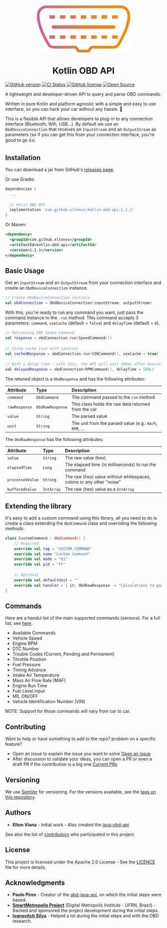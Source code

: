 <p align="center">
  <img width="300px" src="img/kotlin-obd-api-logo.png" />
</p>

<h1 align="center">Kotlin OBD API</h1>

[![GitHub version](https://badge.fury.io/gh/eltonvs%2Fkotlin-obd-api.svg)](https://badge.fury.io/gh/eltonvs%2Fkotlin-obd-api)
[![CI Status](https://github.com/eltonvs/kotlin-obd-api/workflows/CI/badge.svg)](https://github.com/eltonvs/kotlin-obd-api/actions?query=workflow%3ACI)
[![GitHub license](https://img.shields.io/github/license/eltonvs/kotlin-obd-api)](https://github.com/eltonvs/kotlin-obd-api/blob/master/LICENSE)
[![Open Source](https://badges.frapsoft.com/os/v1/open-source.svg?v=103)](https://opensource.org/)


A lightweight and developer-driven API to query and parse OBD commands.

Written in pure Kotlin and platform agnostic with a simple and easy to use interface, so you can hack your car without any hassle. :blue_car:

This is a flexible API that allows developers to plug-in to any connection interface (Bluetooth, Wifi, USB...). By default we use an `ObdDeviceConnection` that receives an `InputStream` and an `OutputStream` as parameters (so if you can get this from your connection interface, you're good to go :thumbsup:).


## Installation

You can download a jar from GitHub's [releases page](https://github.com/eltonvs/kotlin-obd-api/releases).

Or use Gradle:

```gradle
dependencies {
  ...

  // Kolin OBD API
  implementation 'com.github.eltonvs:kotlin-obd-api:1.1.1'
}
```

Or Maven:

```xml
<dependency>
  <groupId>com.github.eltonvs</groupId>
  <artifactId>kotlin-obd-api</artifactId>
  <version>1.1.1</version>
</dependency>
```


## Basic Usage

Get an `InputStream` and an `OutputStream` from your connection interface and create an `ObdDeviceConnection` instance.

```kotlin
// Create ObdDeviceConnection instance
val obdConnection = ObdDeviceConnection(inputStream, outputStream)
```

With this, you're ready to run any command you want, just pass the command instance to the `.run` method. This command accepts 3 parameters: `command`, `useCache` (default = `false`) and `delayTime` (default = `0`).

```kotlin
// Retrieving OBD Speed Command
val response = obdConnection.run(SpeedCommand())

// Using cache (use with caution)
val cachedResponse = obdConnection.run(VINCommand(), useCache = true)

// With a delay time - with this, the API will wait 500ms after executing the command
val delayedResponse = obdConnection(RPMCommand(), delayTime = 500L)
```

The retuned object is a `ObdResponse` and has the following attributes:

| Attribute | Type | Description |
| :- | :- | :- |
| `command` | `ObdCommand` | The command passed to the `run` method |
| `rawResponse` | `ObdRawResponse` | This class holds the raw data returned from the car |
| `value` | `String` | The parsed value |
| `unit` | `String` | The unit from the parsed value (e.g.: `Km/h`, `RPM`, ... |


The `ObdRawResponse` has the following attributes:

| Attribute | Type | Description |
| :- | :- | :- |
| `value` | `String` | The raw value (hex) |
| `elapsedTime` | `Long` | The elapsed time (in milliseconds) to run the command |
| `processedValue` | `String` | The raw (hex) value without whitespaces, colons or any other "noise" |
| `bufferedValue` | `IntArray` | The raw (hex) value as a `IntArray` |


## Extending the library

It's easy to add a custom command using this library, all you need to do is create a class extending the `ObdCommand` class and overriding the following methods:
```kotlin
class CustomCommand : ObdCommand() {
    // Required
    override val tag = "CUSTOM_COMMAND"
    override val name "Custom Command"
    override val mode = "01"
    override val pid = "FF"

    // Optional
    override val defaultUnit = ""
    override val handler = { it: ObdRawResponse -> "Calculations to parse value from ${it.processedValue}" }
}
```


## Commands

Here are a handul list of the main supported commands (sensors). For a full list, see [here](SUPPORTED_COMMANDS.md).

- Available Commands
- Vehicle Speed
- Engine RPM
- DTC Number
- Trouble Codes (Current, Pending and Permanent)
- Throttle Position
- Fuel Pressure
- Timing Advance
- Intake Air Temperature
- Mass Air Flow Rate (MAF)
- Engine Run Time
- Fuel Level Input
- MIL ON/OFF
- Vehicle Identification Number (VIN)

NOTE: Support for those commands will vary from car to car.


## Contributing

Want to help or have something to add to the repo? problem on a specific feature?

-   Open an issue to explain the issue you want to solve  [Open an issue](https://github.com/eltonvs/kotlin-obd-api/issues)
-   After discussion to validate your ideas, you can open a PR or even a draft PR if the contribution is a big one  [Current PRs](https://github.com/eltonvs/kotlin-obd-api/pulls)


## Versioning

We use [SemVer](http://semver.org/) for versioning. For the versions available, see the [tags on this repository](https://github.com/eltonvs/kotlin-obd-api/tags).


## Authors

- **Elton Viana** - Initial work - Also created the [java-obd-api](https://github.com/eltonvs/java-obd-api)

See also the list of [contributors](https://github.com/eltonvs/kotlin-obd-api/contributors) who participated in this project.


## License

This project is licensed under the Apache 2.0 License - See the [LICENCE](LICENSE) file for more details.


## Acknowledgments

- **Paulo Pires** - Creator of the [obd-java-api](https://github.com/pires/obd-java-api), on which the initial steps were based.
- **[SmartMetropolis Project](http://smartmetropolis.imd.ufrn.br/)** (Digital Metropolis Institute - UFRN, Brazil) - Backed and sponsored the project development during the initial steps.
- **[Ivanovitch Silva](https://github.com/ivanovitchm)** - Helped a lot during the initial steps and with the OBD research.
